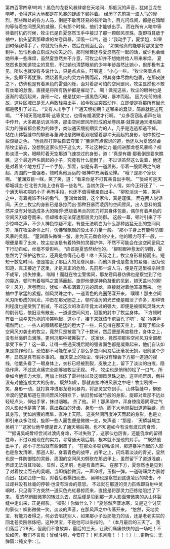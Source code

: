 第四百零四章!呜呜！黑色的龙卷风暴肆虐在天地间，那低沉的声音，犹如巨龙在咆哮，令得这片大地都是在风暴的肆虐下颤抖着。
经历了先前第一波人马的惨烈，那些暗处的各方人马，倒是不敢再轻易的有所动作，目光闪烁间，都是在暗暗的等待着空间罡风的减弱，只有那个时候，他们才能够出手。
而在所有人暗中等待着时机的时候，牧尘已是自夏悠然玉手中接过了那一颗御风灵珠，旋即将其放于袖中，抬头望着那肆虐的龙卷风暴，深吸一口气，道：“我动手了，夏学姐，如果到时候我得手了，你就先行离开，然后在前面汇合。
”如果他真的能够将那灵宝夺到手，恐怕也会立刻成为众矢之的，那时候若还与夏悠然在一起的话，或许也会给她带来一些麻烦，虽然夏悠然并不介意，可牧尘却并不想始终给人带来麻烦。
夏悠然也是知道牧尘的意思，不过她也清楚眼前的少年年龄虽然比她小，但却极有主见，所以也就没有多说什么，只是点点头，叮嘱道：“小心一些。
”牧尘笑着点点头，旋即不再犹豫，燃烧着黑炎的灵力升腾而起，将其身体尽数的包裹，在那皮肤之下，仿佛也是有着黑色的雷弧闪烁，面对着那可怕的空间罡风，牧尘显然也不敢有丝毫的怠慢，直接是将所有防护都是催动了。
唰！做完这些，牧尘的眼神也是逐渐的凌厉起来，身形一动，便是犹如一道黑色闪电，暴冲而起。
因为先前的缘故，这片区域已是无人再敢轻易出手，如今牧尘突然动作，立即便是将那所有目光都是吸引了过去。
“又有人出手了！”“通天境初期？这哪来的蠢货，简直就是送死啊。
”“不知天高地厚啊·这等灵宝，也得有福消受才行啊。
”众多窃窃私语声在暗中传开，大多都是讥讽冷笑，那由空间罡风所形成的龙卷风暴·就算是通天境后期实力的强者都会极为的棘手，类似通天境初期实力的人，几乎是连逃都逃不掉。
站在山体裂缝中的柳影与董渊也是微眯着双眼望着那冲天而起的身影，眼中掠过一些惊疑之色。
“他竟然打算独自去夺宝？”董渊有点惊讶的道，他还以为夏悠然会陪牧尘前去，没想到这家伙胆子这么大，不过这种实力·能闯进那龙卷风暴吗？柳影淡漠一笑，眼睛盯着天空那道飞速掠过的身影，道：“真是有趣·那我倒是要来瞧瞧，这个最近声名鹊起的小子，究竟有什么能耐了。
不过话虽然这么说着，他还是对着某个地方打了一个手势，那里，似是有着一道黑影，带着一股阴寒之气站起，周围的一些强者，顿时离他远远的·眼神中充满着忌惮。
“哦？是那个家伙啊。
”董渊双目一眯，笑了笑，道：“看来你是不打算亲自出手啊。
”“吴峒可是天蟒城城主·在北苍大陆上也有着一些名气，当初欠我一个人情，如今正好还了¨．一个通天境初期的小子·再有手段，也还不值得我亲自出手。
”柳影淡淡一笑，笑声之中，有着掩饰不住的傲气。
董渊耸耸肩，这个家伙，真是谨慎。
而在两人说话间，天空上牧尘的身影已是暴掠而出·那种狂暴而凌厉的空间罡风，出人意料的竟然并没有对他造成多大的阻碍·燃烧着黑炎的灵力将其身体包裹，偶尔有着黑色的空间风刃席卷而来，但却根本无法穿透那层灵力防御。
这般一幕，顿时引来了不少惊哗之声，不少人神色惊疑不定，有些无法明白为什么那种凶猛无比的空间风刃，落在牧尘身体上时，仿佛轻飘飘的没太多力量一般。
“那小子身上有能够防御风暴的灵器。
”董渊眉头微微一皱，身为天元商会的少主，他的眼力可不一般，一眼便是看了出来，牧尘应该是有着特殊的灵器护体，不然不可能会在这空间罡风之下行动自如，丝毫不受影响。
“应该是夏悠然给他的。
”柳影眼神愈发的阴翳，夏悠然为了保护这牧尘，还真是舍得花心思！咻！天际之上，牧尘身形暴掠而出，短短十数息时间，便是接近了那巨大的龙卷风暴，而他浑身也是愈发的紧绷，因为他知道，真正接近了这里，才是真正的危险，先前那一波人马，便是在这里被杀得溃不成军，损失惨重。
嗡嗡！而就在牧尘警惕间，那龙卷风暴仿佛也是察觉到了他的靠近，顿时有着嗡鸣之震荡而起，旋即他便是神色凝重的见到，铺天盖地的黑!空丨风刃，席卷而出，犹如一条布满着刀刃的风龙，直接就对着他笼罩而来。
他袖中手掌猛的紧握，御风灵珠之中，一道青色的光圈荡漾开来。
噗噗！那由空间风刃所形成的风龙，冲击在那光圈之上，顿时凌厉的光芒便是黯淡了许多，那种锋利程度也是受到了削减，不过这次的攻击毕竟太过的强大，即便是被御风灵珠大大的削弱后，依旧没有散去，一道道空间风刃，狠狠的射中了牧尘身体。
下方顿时有着一些幸灾乐祸的冷笑响起，这小子，接下来就该千疮百孔了吧¨．呢¨冷笑声噶然而止，一些人的眼睛都是猛的瞪大了一些，只见得在那天空上，呈现了那众多空间风刃袭击的牧尘，竟然只是被震飞了十数米，然后便是再度稳住，身体之上，没有丝毫鲜血滴落，更何况那种被撕裂了。
这家伙，竟然把那些空间风刃全部都承受下来了！这一幕，让得一些通天境后期的强者面色都是凝重起来，他们自认如果是换作他们，恐怕都不可能在承受了那么多空间风刃后还毫发无损，眼前这个少年，显然是真有些本事的。
而天空上的牧尘，倒并没有理会下方那一道道的视线，他低头看了一眼身体上，衣衫已经被割裂，皮肤之上，留下了淡淡的白痕，隐隐作痛，不过这点痛完全能够被牧尘无视。
呼。
牧尘也是悄悄的松了一口气，所幸如今他实力大涨，再加上修炼了雷神体以及这御风灵珠之助，这空间罡风，倒并没有对他造成太大的伤害。
既然如此，那就直接冲进风暴之中吧！牧尘咧嘴一笑，身形一动，就打算冲进那龙卷风暴内，将那灵宝夺到手。
山体裂缝中，柳影冷漠的望着那道在空间罡风的阻拦下，依旧势如破竹般的身影，旋即对着那不远处轻轻点头，伸出手掌，抹过咽喉。
杀了他。
砰！那黑暗中，浑身缭绕着阴寒之气的人影似也是笑了笑，露出森白的牙齿，身形一动，脚下大地崩裂出道道裂缝，而其身形，犹如凶狠的鹰隼，直冲上天际。
这突然间再度冲天而起的身影，也是立即引来众多注视，旋即一些人面色便是微微一变，失声道：“那是．¨天蟒城城主吴峒？”“这家伙他早便是晋入了通天境后期，也不知道如今有没有渡过肉身难．¨”“据说吴峒曾经尝试过渡肉身难，不过失败了，这家伙也厉害，还能侥幸的留得性命，不过以他现在的实力，寻常通天境后期，根本就不是他的对手。
”“既然他出手了，那小子恐怕就有些倒霉了。
”在那众多窃窃私语间，那道暴冲而起的人影也是愈发清晰，那道人影，身着青色的战甲，战甲之上，闪烁着淡淡的青光，显然也是一件防御性的灵器，周围的空间风刃劈砍在那战甲上，虽然留下了道道浅痕，但却无法将其攻破。
显然，这吴峒，也是有备而来。
在那下方，夏悠然也是见到了对着牧尘而去的吴峒，当即俏脸微沉，一声冷哼，玉指一弹，一道磅礴灵力暴射而出，犹如匹练一般，对着后者横扫而去。
吴峒也是察觉到这道凌厉的攻击，不过却并没有丝毫的停顿·也没有理会的意思。
不过就在那道的灵力匹练即将射中吴峒时，只见得下方突然一道灰色光虹暴掠而来，直接是将那灵力匹练给阻拦了下来。
夏悠然俏脸微寒的转过头去，然后便是见到那一道人影面带微笑的从山体裂缝中走出来，正是柳影。
“柳影！你做什么？！”夏悠然声音冰寒，又是这个讨厌的家伙！柳影微微一笑，淡淡的声音，在那风声之中传荡开来。
“悠然，天地灵宝，有能力者得之，何必去阻扰别人，如果那小子没那能力的话，还是老老实实的回北苍灵院修炼吧，这种灵宝，不是他可以染指的。
”（本月最后的三天了。
我们落后了28天，但我们不曾放弃，最后的三天，让我们痛痛快快的战一场吧！不论如何，我们不言败！曾经斗魂，今安在？！拜求月票！！！！）〖∷更新快∷无弹窗∷纯文字∷〗。
